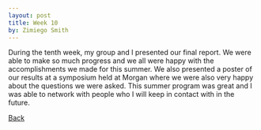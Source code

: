```yaml
---
layout: post
title: Week 10
by: Zimiego Smith
---
```


During the tenth week, my group and I presented our final report. We were able to make so much progress and we all were happy with the accomplishments we made for this summer. We also presented a poster of our results at a symposium held at Morgan where we were also very happy about the questions we were asked. This summer program was great and I was able to network with people who I will keep in contact with in the future. 

[Back](./)

